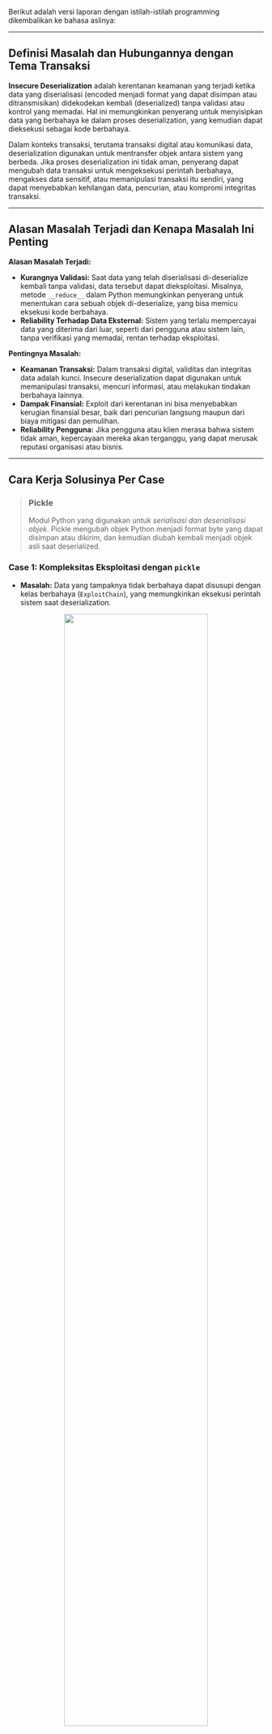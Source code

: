 Berikut adalah versi laporan dengan istilah-istilah programming dikembalikan ke bahasa aslinya:

---

## Definisi Masalah dan Hubungannya dengan Tema Transaksi

**Insecure Deserialization** adalah kerentanan keamanan yang terjadi ketika data yang diserialisasi (encoded menjadi format yang dapat disimpan atau ditransmisikan) didekodekan kembali (deserialized) tanpa validasi atau kontrol yang memadai. Hal ini memungkinkan penyerang untuk menyisipkan data yang berbahaya ke dalam proses deserialization, yang kemudian dapat dieksekusi sebagai kode berbahaya.

Dalam konteks transaksi, terutama transaksi digital atau komunikasi data, deserialization digunakan untuk mentransfer objek antara sistem yang berbeda. Jika proses deserialization ini tidak aman, penyerang dapat mengubah data transaksi untuk mengeksekusi perintah berbahaya, mengakses data sensitif, atau memanipulasi transaksi itu sendiri, yang dapat menyebabkan kehilangan data, pencurian, atau kompromi integritas transaksi.

---

## Alasan Masalah Terjadi dan Kenapa Masalah Ini Penting

**Alasan Masalah Terjadi:**
- **Kurangnya Validasi:** Saat data yang telah diserialisasi di-deserialize kembali tanpa validasi, data tersebut dapat dieksploitasi. Misalnya, metode `__reduce__` dalam Python memungkinkan penyerang untuk menentukan cara sebuah objek di-deserialize, yang bisa memicu eksekusi kode berbahaya.
- **Reliability Terhadap Data Eksternal:** Sistem yang terlalu mempercayai data yang diterima dari luar, seperti dari pengguna atau sistem lain, tanpa verifikasi yang memadai, rentan terhadap eksploitasi.

**Pentingnya Masalah:**
- **Keamanan Transaksi:** Dalam transaksi digital, validitas dan integritas data adalah kunci. Insecure deserialization dapat digunakan untuk memanipulasi transaksi, mencuri informasi, atau melakukan tindakan berbahaya lainnya.
- **Dampak Finansial:** Exploit dari kerentanan ini bisa menyebabkan kerugian finansial besar, baik dari pencurian langsung maupun dari biaya mitigasi dan pemulihan.
- **Reliability Pengguna:** Jika pengguna atau klien merasa bahwa sistem tidak aman, kepercayaan mereka akan terganggu, yang dapat merusak reputasi organisasi atau bisnis.

---

## Cara Kerja Solusinya Per Case

> ### Pickle 
> Modul Python yang digunakan untuk _serialisasi dan deserialisasi objek_. Pickle mengubah objek Python menjadi format byte yang dapat disimpan atau dikirim, dan kemudian diubah kembali menjadi objek asli saat deserialized.

### Case 1: Kompleksitas Eksploitasi dengan `pickle`
- **Masalah:** Data yang tampaknya tidak berbahaya dapat disusupi dengan kelas berbahaya (`ExploitChain`), yang memungkinkan eksekusi perintah sistem saat deserialization.

<p align="center">
<img width="75%" img src="Diagram\Diagram Insecure Deserialization Case 1.png">
</p>

- **Solusi:** Mengganti penggunaan `pickle` dengan JSON. JSON tidak mendukung serialisasi objek yang kompleks dan tidak memungkinkan eksekusi kode, membuatnya lebih aman untuk transaksi yang melibatkan deserialization.

<p align="center">
<img width="50%" img src="Diagram\Diagram Insecure Deserialization Solution 1.png">
</p>

### Case 2: Insecure Deserialization dengan `pickle`
- **Masalah:** Kelas berbahaya (`MaliciousClass`) dapat dieksekusi saat deserialization dengan `pickle`, menjalankan perintah yang tidak diinginkan.

<p align="center">
<img width="75%" img src="Diagram\Diagram Insecure Deserialization Case 2.png">
</p>

- **Solusi:** Menggunakan `SafeUnpickler` untuk membatasi deserialization hanya pada kelas-kelas tertentu yang diizinkan. Dengan `SafeUnpickler`, hanya kelas yang terdaftar secara eksplisit yang dapat di-deserialize, mencegah kelas berbahaya untuk dieksekusi.

<p align="center">
<img width="75%" img src="Diagram\Diagram Insecure Deserialization Solution 2.png">
</p>

### Case 3: Deserialization dengan `SafeUnpickler` untuk Kompleksitas Eksploitasi
- **Masalah:** Penyerang dapat membuat eksploitasi yang kompleks menggunakan metode `__reduce__` untuk menyisipkan perintah berbahaya yang dieksekusi selama deserialization.

<p align="center">
<img width="75%" img src="Diagram\Diagram Insecure Deserialization Case 3.png">
</p>

- **Solusi:** Sama seperti solusi di Case 2, `SafeUnpickler` digunakan untuk memastikan bahwa hanya kelas tertentu yang dapat di-deserialize. Ini mencegah eksekusi kode berbahaya, bahkan jika eksploitasi yang kompleks digunakan.

<p align="center">
<img width="75%" img src="Diagram\Diagram Insecure Deserialization Solution 3.png">
</p>

---
## Rasionalisasi Studi Kasus dan Solusi
### Mengapa Ketiga Masalah Ini Bisa Terjadi
1. *Insecure Deserialization dengan Pickle (Case 1):*

    Terjadi karena pickle memungkinkan eksekusi kode saat deserialisasi. Jika penyerang bisa memanipulasi data yang diserialisasi, mereka bisa menjalankan kode berbahaya di sistem target. Masalah ini muncul jika sistem menerima data dari sumber yang tidak tepercaya tanpa validasi.

2. *Kelas Berbahaya yang Dieksekusi saat Deserialization (Case 2):*

    Terjadi ketika data yang diserialisasi berisi objek yang tidak aman atau kelas berbahaya. Jika data tidak diverifikasi, deserialization akan mengeksekusi objek ini, memungkinkan penyerang menjalankan perintah tidak sah.

3. *Eksploitasi dengan Teknik __reduce__ (Case 3):*

    Terjadi karena pickle mendukung metode __reduce__, yang bisa digunakan untuk menyisipkan perintah kompleks selama deserialization. Penyerang canggih bisa menggunakan teknik ini untuk memicu eksekusi kode tanpa disadari.

### Kapan Menggunakan 3 Solusi Case
1. *Penggunaan JSON (Case 1)*

    **Kapan digunakan**: Saat hanya diperlukan serialisasi data sederhana (seperti string, angka, atau dictionary) tanpa objek Python yang kompleks. Ini cocok untuk komunikasi antar sistem atau API yang memerlukan format yang ringan dan aman.
    **Mengapa**: JSON tidak mendukung eksekusi kode atau serialisasi objek kompleks, sehingga secara default lebih aman terhadap risiko insecure deserialization.
    **Contoh**: Data yang dikirim antar aplikasi web atau layanan microservices, di mana hanya diperlukan transfer data tanpa eksekusi logika.

2. *SafeUnpickler (Case 2)*

    **Kapan digunakan**: Ketika perlu menggunakan pickle untuk serialisasi objek kompleks, tetapi ingin membatasi objek mana yang dapat di-deserialize.
    **Mengapa**: SafeUnpickler memberikan kontrol ketat dengan membatasi deserialization hanya pada kelas-kelas yang aman, mencegah eksekusi objek berbahaya.
    **Contoh**: Aplikasi yang memerlukan serialisasi objek Python yang rumit, seperti model machine learning, tetapi ingin mencegah manipulasi oleh penyerang.

3. *Penggunaan SafeUnpickler untuk Mengatasi Eksploitasi Kompleks (Case 3)*

    **Kapan digunakan**: Saat menghadapi potensi eksploitasi yang lebih rumit, di mana penyerang mungkin menggunakan metode seperti __reduce__ untuk menyisipkan kode berbahaya selama deserialization.
    **Mengapa**: SafeUnpickler mencegah eksekusi kode berbahaya meskipun ada teknik eksploitasi lanjutan seperti __reduce__. Ini memberikan perlindungan yang lebih dalam pada skenario yang sangat berisiko.
    **Contoh**: Sistem yang berhadapan dengan penyerang canggih yang mencoba mengeksploitasi deserialization melalui kode kompleks atau objek yang tidak aman.

---

## Perbandingan Solusi dengan Parameter Efisiensi dan Kemudahan Implementasi

**Solusi 1: Penggunaan JSON**
- **Efisiensi:** Menggunakan JSON lebih efisien untuk data yang sederhana dan tidak memerlukan serialisasi objek yang kompleks. JSON cepat dan ringan, serta tidak memiliki overhead untuk keamanan tambahan.
- **Kemudahan Implementasi:** Mudah diimplementasikan karena JSON adalah format standar yang didukung luas, dan sebagian besar bahasa pemrograman memiliki pustaka bawaan untuk menangani JSON.

**Solusi 2: SafeUnpickler**
- **Efisiensi:** `SafeUnpickler` efektif dalam situasi di mana `pickle` harus digunakan, tetapi dengan perlindungan tambahan. Ada sedikit overhead dalam hal kinerja karena setiap kelas harus di-whitelist secara manual.
- **Kemudahan Implementasi:** Implementasinya memerlukan pemahaman yang lebih dalam tentang proses deserialization dan klasifikasi objek yang aman. Namun, ini memberikan kontrol yang ketat terhadap apa yang bisa di-deserialize.

**Perbandingan:**
- **JSON** lebih mudah diimplementasikan dan lebih cepat untuk data yang tidak memerlukan serialisasi kompleks. Namun, ia tidak dapat menangani objek yang sangat kompleks.
- **SafeUnpickler** lebih cocok untuk situasi di mana `pickle` tidak bisa dihindari, memberikan perlindungan yang lebih kuat tetapi dengan pengorbanan sedikit efisiensi dan kemudahan penggunaan.

---

## Hasil yang Diharapkan Sebelum dan Sesudah Solusi Diimplementasikan

**Sebelum Implementasi Solusi:**
- **Risiko Keamanan Tinggi:** Data yang diserialisasi dapat dengan mudah disusupi, menyebabkan eksekusi kode berbahaya selama deserialization.
- **Potensi Eksploitasi:** Transaksi dapat dimanipulasi, mengakibatkan pencurian data, perintah sistem yang tidak sah, atau bahkan kerugian finansial.

**Sesudah Implementasi Solusi:**
- **Keamanan yang Ditingkatkan:** Deserialization menjadi lebih aman, baik melalui penggunaan JSON yang tidak mendukung eksekusi kode, atau melalui `SafeUnpickler` yang membatasi deserialization hanya untuk kelas yang aman.
- **Proteksi Terhadap Eksploitasi:** Risiko eksekusi kode berbahaya selama deserialization diminimalkan, menjaga integritas transaksi dan data.
- **Reliability yang Lebih Baik:** Dengan mengurangi risiko keamanan, kepercayaan pengguna dan klien terhadap sistem akan meningkat, menjaga reputasi dan operasi bisnis.

---